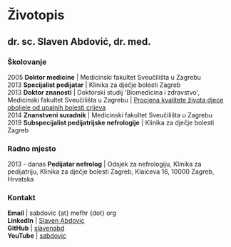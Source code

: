# Životopis

## dr. sc. Slaven Abdović, dr. med.

### Školovanje

   2005 **Doktor medicine** | Medicinski fakultet Sveučilišta u Zagrebu  
   2013 **Specijalist pedijatar** | Klinika za dječje bolesti Zagreb  
   2013 **Doktor znanosti** | Doktorski studij 'Biomedicina i zdravstvo', Medicinski fakultet Sveučilišta u Zagrebu | [Procjena kvalitete života djece oboljele od upalnih bolesti crijeva](http://medlib.mef.hr/1960/)    
   2014 **Znanstveni suradnik** | Medicinski fakultet Sveučilišta u Zagrebu  
   2019 **Subspecijalist pedijatrijske nefrologije** | Klinika za dječje bolesti Zagreb 
   
### Radno mjesto

   2013 - danas **Pedijatar nefrolog** | Odsjek za nefrologiju, Klinika za pedijatriju, Klinika za dječje bolesti Zagreb, Klaićeva 16, 10000 Zagreb, Hrvatska

### Kontakt
   **Email** | sabdovic {at} mefhr {dot} org  
   **LinkedIn** | [Slaven Abdovic](https://www.linkedin.com/in/slaven-abdovic)  
   **GitHub** | [slavenabd](https://github.com/slavenabd)  
   **YouTube** | [sabdovic](https://www.youtube.com/channel/UCaotfAg96osvQyR6LpzqTNw)
